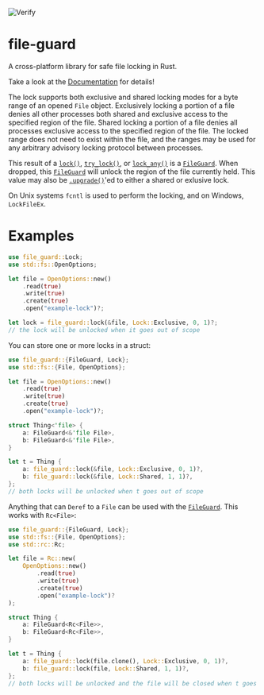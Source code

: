![Verify](https://github.com/kalamay/file-guard/workflows/Verify/badge.svg?branch=main)

# file-guard

A cross-platform library for safe file locking in Rust.

Take a look at the [Documentation](https://docs.rs/file-guard/) for details!

The lock supports both exclusive and shared locking modes for a byte range
of an opened `File` object. Exclusively locking a portion of a file denies
all other processes both shared and exclusive access to the specified
region of the file. Shared locking a portion of a file denies all processes
exclusive access to the specified region of the file. The locked range does
not need to exist within the file, and the ranges may be used for any
arbitrary advisory locking protocol between processes.

This result of a [`lock()`], [`try_lock()`], or [`lock_any()`] is a
[`FileGuard`]. When dropped, this [`FileGuard`] will unlock the region of
the file currently held. This value may also be [`.upgrade()`]'ed to
either a shared or exlusive lock.

On Unix systems `fcntl` is used to perform the locking, and on Windows, `LockFileEx`.

# Examples

```rust
use file_guard::Lock;
use std::fs::OpenOptions;

let file = OpenOptions::new()
    .read(true)
    .write(true)
    .create(true)
    .open("example-lock")?;

let lock = file_guard::lock(&file, Lock::Exclusive, 0, 1)?;
// the lock will be unlocked when it goes out of scope
```

You can store one or more locks in a struct:

```rust
use file_guard::{FileGuard, Lock};
use std::fs::{File, OpenOptions};

let file = OpenOptions::new()
    .read(true)
    .write(true)
    .create(true)
    .open("example-lock")?;

struct Thing<'file> {
    a: FileGuard<&'file File>,
    b: FileGuard<&'file File>,
}

let t = Thing {
    a: file_guard::lock(&file, Lock::Exclusive, 0, 1)?,
    b: file_guard::lock(&file, Lock::Shared, 1, 1)?,
};
// both locks will be unlocked when t goes out of scope
```

Anything that can `Deref` to a `File` can be used with the [`FileGuard`].
This works with `Rc<File>`:

```rust
use file_guard::{FileGuard, Lock};
use std::fs::{File, OpenOptions};
use std::rc::Rc;

let file = Rc::new(
    OpenOptions::new()
        .read(true)
        .write(true)
        .create(true)
        .open("example-lock")?
);

struct Thing {
    a: FileGuard<Rc<File>>,
    b: FileGuard<Rc<File>>,
}

let t = Thing {
    a: file_guard::lock(file.clone(), Lock::Exclusive, 0, 1)?,
    b: file_guard::lock(file, Lock::Shared, 1, 1)?,
};
// both locks will be unlocked and the file will be closed when t goes out of scope
```

[`FileGuard`]: https://docs.rs/file-guard/0.1.0/file_guard/struct.FileGuard.html
[`lock()`]: https://docs.rs/file-guard/0.1.0/file_guard/fn.lock.html
[`try_lock()`]: https://docs.rs/file-guard/0.1.0/file_guard/fn.try_lock.html
[`lock_any()`]: https://docs.rs/file-guard/0.1.0/file_guard/fn.lock_any.html
[`.upgrade()`]: https://docs.rs/file-guard/0.1.0/file_guard/struct.FileGuard.html#method.upgrade
